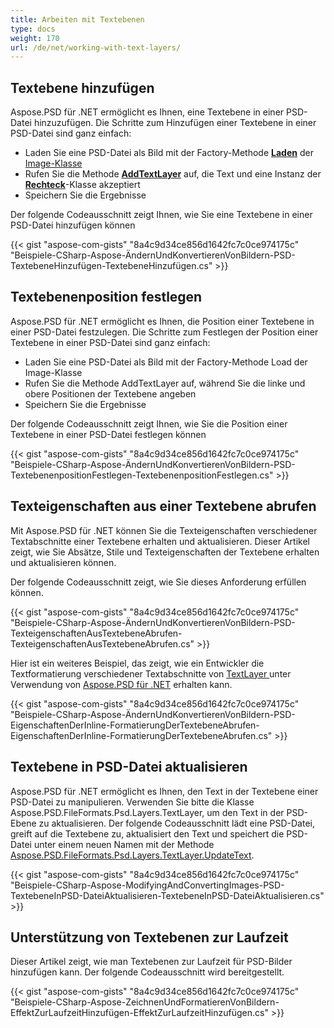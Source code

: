 ```yaml
---
title: Arbeiten mit Textebenen
type: docs
weight: 170
url: /de/net/working-with-text-layers/
---
```


## **Textebene hinzufügen**
Aspose.PSD für .NET ermöglicht es Ihnen, eine Textebene in einer PSD-Datei hinzuzufügen. Die Schritte zum Hinzufügen einer Textebene in einer PSD-Datei sind ganz einfach:

- Laden Sie eine PSD-Datei als Bild mit der Factory-Methode [**Laden**](https://reference.aspose.com/psd/net/aspose.psd/image/methods/load/index) der [Image-Klasse](https://reference.aspose.com/psd/net/aspose.psd/image)
- Rufen Sie die Methode [**AddTextLayer**](https://reference.aspose.com/psd/net/aspose.psd/fileformats/psd/psdimage/methods/addtextlayer) auf, die Text und eine Instanz der [**Rechteck**](https://reference.aspose.com/psd/net/aspose.psd/rectangle)-Klasse akzeptiert
- Speichern Sie die Ergebnisse

Der folgende Codeausschnitt zeigt Ihnen, wie Sie eine Textebene in einer PSD-Datei hinzufügen können

{{< gist "aspose-com-gists" "8a4c9d34ce856d1642fc7c0ce974175c" "Beispiele-CSharp-Aspose-ÄndernUndKonvertierenVonBildern-PSD-TextebeneHinzufügen-TextebeneHinzufügen.cs" >}}

## **Textebenenposition festlegen**
Aspose.PSD für .NET ermöglicht es Ihnen, die Position einer Textebene in einer PSD-Datei festzulegen. Die Schritte zum Festlegen der Position einer Textebene in einer PSD-Datei sind ganz einfach:

- Laden Sie eine PSD-Datei als Bild mit der Factory-Methode Load der Image-Klasse
- Rufen Sie die Methode AddTextLayer auf, während Sie die linke und obere Positionen der Textebene angeben
- Speichern Sie die Ergebnisse

Der folgende Codeausschnitt zeigt Ihnen, wie Sie die Position einer Textebene in einer PSD-Datei festlegen können

{{< gist "aspose-com-gists" "8a4c9d34ce856d1642fc7c0ce974175c" "Beispiele-CSharp-Aspose-ÄndernUndKonvertierenVonBildern-PSD-TextebenenpositionFestlegen-TextebenenpositionFestlegen.cs" >}}

## **Texteigenschaften aus einer Textebene abrufen**
Mit Aspose.PSD für .NET können Sie die Texteigenschaften verschiedener Textabschnitte einer Textebene erhalten und aktualisieren. Dieser Artikel zeigt, wie Sie Absätze, Stile und Texteigenschaften der Textebene erhalten und aktualisieren können.

Der folgende Codeausschnitt zeigt, wie Sie dieses Anforderung erfüllen können.


{{< gist "aspose-com-gists" "8a4c9d34ce856d1642fc7c0ce974175c" "Beispiele-CSharp-Aspose-ÄndernUndKonvertierenVonBildern-PSD-TexteigenschaftenAusTextebeneAbrufen-TexteigenschaftenAusTextebeneAbrufen.cs" >}}


Hier ist ein weiteres Beispiel, das zeigt, wie ein Entwickler die Textformatierung verschiedener Textabschnitte von [TextLayer ](https://reference.aspose.com/net/psd/aspose.psd/fileformats/psd/layers/textlayer) unter Verwendung von [Aspose.PSD für .NET](https://products.aspose.com/psd/net) erhalten kann.

{{< gist "aspose-com-gists" "8a4c9d34ce856d1642fc7c0ce974175c" "Beispiele-CSharp-Aspose-ÄndernUndKonvertierenVonBildern-PSD-EigenschaftenDerInline-FormatierungDerTextebeneAbrufen-EigenschaftenDerInline-FormatierungDerTextebeneAbrufen.cs" >}}

## **Textebene in PSD-Datei aktualisieren**
Aspose.PSD für .NET ermöglicht es Ihnen, den Text in der Textebene einer PSD-Datei zu manipulieren. Verwenden Sie bitte die Klasse Aspose.PSD.FileFormats.Psd.Layers.TextLayer, um den Text in der PSD-Ebene zu aktualisieren. Der folgende Codeausschnitt lädt eine PSD-Datei, greift auf die Textebene zu, aktualisiert den Text und speichert die PSD-Datei unter einem neuen Namen mit der Methode [Aspose.PSD.FileFormats.Psd.Layers.TextLayer.UpdateText](https://reference.aspose.com/psd/net/aspose.psd/fileformats/psd/layers/textlayer/methods/updatetext/index).

{{< gist "aspose-com-gists" "8a4c9d34ce856d1642fc7c0ce974175c" "Beispiele-CSharp-Aspose-ModifyingAndConvertingImages-PSD-TextebeneInPSD-DateiAktualisieren-TextebeneInPSD-DateiAktualisieren.cs" >}}

## **Unterstützung von Textebenen zur Laufzeit**
Dieser Artikel zeigt, wie man Textebenen zur Laufzeit für PSD-Bilder hinzufügen kann. Der folgende Codeausschnitt wird bereitgestellt.

{{< gist "aspose-com-gists" "8a4c9d34ce856d1642fc7c0ce974175c" "Beispiele-CSharp-Aspose-ZeichnenUndFormatierenVonBildern-EffektZurLaufzeitHinzufügen-EffektZurLaufzeitHinzufügen.cs" >}}
